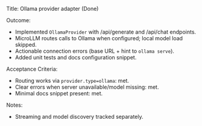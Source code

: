 Title: Ollama provider adapter (Done)

Outcome:
- Implemented `OllamaProvider` with /api/generate and /api/chat endpoints.
- MicroLLM routes calls to Ollama when configured; local model load skipped.
- Actionable connection errors (base URL + hint to `ollama serve`).
- Added unit tests and docs configuration snippet.

Acceptance Criteria:
- Routing works via `provider.type=ollama`: met.
- Clear errors when server unavailable/model missing: met.
- Minimal docs snippet present: met.

Notes:
- Streaming and model discovery tracked separately.

